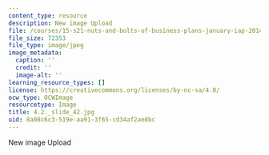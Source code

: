 ```yaml
---
content_type: resource
description: New image Upload
file: /courses/15-s21-nuts-and-bolts-of-business-plans-january-iap-2014/8a08c6c3519eaa913f65cd34af2ae8bc_4.2._slide_42.jpg
file_size: 72353
file_type: image/jpeg
image_metadata:
  caption: ''
  credit: ''
  image-alt: ''
learning_resource_types: []
license: https://creativecommons.org/licenses/by-nc-sa/4.0/
ocw_type: OCWImage
resourcetype: Image
title: 4.2._slide_42.jpg
uid: 8a08c6c3-519e-aa91-3f65-cd34af2ae8bc
---
```

New image Upload